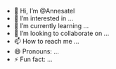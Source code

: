 - 👋 Hi, I’m @Annesatel
- 👀 I’m interested in ...
- 🌱 I’m currently learning ...
- 💞️ I’m looking to collaborate on ...
- 📫 How to reach me ...
- 😄 Pronouns: ...
- ⚡ Fun fact: ...

<!---
Annesatel/Annesatel is a ✨ special ✨ repository because its `README.md` (this file) appears on your GitHub profile.
You can click the Preview link to take a look at your changes.
--->

